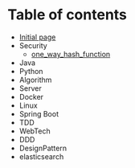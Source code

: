 # Table of contents

* [Initial page](README.md)
* Security
  * [one\_way\_hash\_function](security/one_way_hash_function.md)
* Java
* Python
* Algorithm
* Server
* Docker
* Linux
* Spring Boot
* TDD
* WebTech
* DDD
* DesignPattern
* elasticsearch

